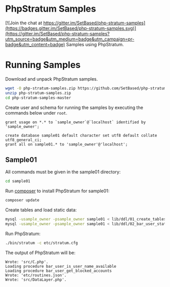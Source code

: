 # PhpStratum Samples

[![Join the chat at https://gitter.im/SetBased/php-stratum-samples](https://badges.gitter.im/SetBased/php-stratum-samples.svg)](https://gitter.im/SetBased/php-stratum-samples?utm_source=badge&utm_medium=badge&utm_campaign=pr-badge&utm_content=badge)
Samples using PhpStratum.

# Running Samples

Download and unpack PhpStratum samples.
```bash
wget -O php-stratum-samples.zip https://github.com/SetBased/php-stratum-samples/archive/master.zip
unzip php-stratum-samples.zip
cd php-stratum-samples-master
```

Create user and schema for running the samples by executing the commands below under `root`.
```mysql
grant usage on *.* to `sample_owner`@`localhost` identified by 'sample_owner';

create database sample01 default character set utf8 default collate utf8_general_ci;
grant all on sample01.* to 'sample_owner'@'localhost';
```

## Sample01
All commands must be given in the sample01 directory:
```bash
cd sample01
```
Run [composer](https://getcomposer.org/) to install PhpStratum for sample01:
```bash
composer update
```
Create tables and load static data:
```bash
mysql -usample_owner -psample_owner sample01 < lib/ddl/01_create_tables.sql
mysql -usample_owner -psample_owner sample01 < lib/ddl/02_bar_user_status.sql
```
Run PhpStratum:
```bash
./bin/stratum -c etc/stratum.cfg
```
The output of PhpStratum will be:
```text
Wrote: 'src/C.php'.
Loading procedure bar_user_is_user_name_available
Loading procedure bar_user_get_blocked_accounts
Wrote: 'etc/routines.json'.
Wrote: 'src/DataLayer.php'.
```
